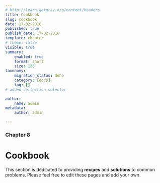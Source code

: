 ```yaml
---
# http://learn.getgrav.org/content/headers
title: Cookbook
slug: cookbook
date: 17-02-2016
published: true
publish_date: 17-02-2016
template: chapter
# theme: false
visible: true
summary:
    enabled: true
    format: short
    size: 128
taxonomy:
    migration_status: done
    category: [docs]
    tag: []
# added collection selector

author:
    name: admin
metadata:
    author: admin

---
```

### Chapter 8

# Cookbook

This section is dedicated to providing **recipes** and **solutions** to common problems. Please feel free to edit these pages and add your own.